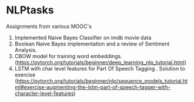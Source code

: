 # NLPtasks
Assignments from various MOOC's
1) Implemented Naive Bayes Classifier on imdb movie data
2) Boolean Naive Bayes implementation and a review of Sentiment Analysis.
3) CBOW model for training word embeddings. (https://pytorch.org/tutorials/beginner/deep_learning_nlp_tutorial.html)
4) LSTM with char level features for Part Of Speech Tagging . Solution to exercise (https://pytorch.org/tutorials/beginner/nlp/sequence_models_tutorial.html#exercise-augmenting-the-lstm-part-of-speech-tagger-with-character-level-features)

